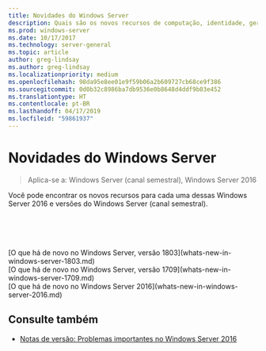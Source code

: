 ```yaml
---
title: Novidades do Windows Server
description: Quais são os novos recursos de computação, identidade, gerenciamento, automação, rede, segurança, armazenamento.
ms.prod: windows-server
ms.date: 10/17/2017
ms.technology: server-general
ms.topic: article
author: greg-lindsay
ms.author: greg-lindsay
ms.localizationpriority: medium
ms.openlocfilehash: 98da95e8ee01e9f59b06a2b609727cb68ce9f386
ms.sourcegitcommit: 0d0b32c8986ba7db9536e0b8648d4ddf9b03e452
ms.translationtype: HT
ms.contentlocale: pt-BR
ms.lasthandoff: 04/17/2019
ms.locfileid: "59861937"
---
```

# <a name="whats-new-in-windows-server"></a>Novidades do Windows Server

>Aplica-se a: Windows Server (canal semestral), Windows Server 2016

Você pode encontrar os novos recursos para cada uma dessas Windows Server 2016 e versões do Windows Server (canal semestral).  
   
<br>
<br>
<br>
<br>
[O que há de novo no Windows Server, versão 1803](whats-new-in-windows-server-1803.md)
<br>
[O que há de novo no Windows Server, versão 1709](whats-new-in-windows-server-1709.md)<BR>
[O que há de novo no Windows Server 2016](whats-new-in-windows-server-2016.md)



## <a name="see-also"></a>Consulte também  
-   [Notas de versão: Problemas importantes no Windows Server 2016](Windows-Server-2016-GA-Release-Notes.md)  

